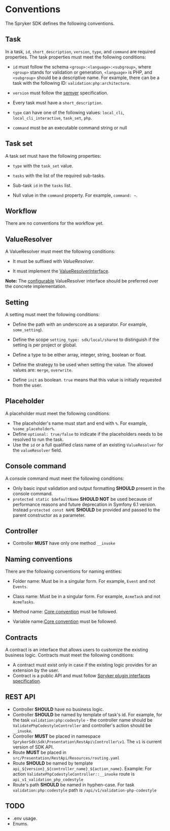 # Conventions

The Spryker SDK defines the following conventions.

## Task
In a task, `id`, `short_description`, `version`, `type`, and `command` are required properties. The task properties must meet the following conditions:

- `id` must follow the schema `<group>:<language>:<subgroup>`, where `<group>` stands for validation or generation, `<language>` is PHP, and `<subgroup>` should be a descriptive name.  For example, there can be a task with the following ID: `validation:php:architecture`.

- `version` must follow the [semver](https://semver.org/) specification.

- Every task must have a `short_description`.

- `type` can have one of the following values: `local_cli`, `local_cli_interactive`, `task_set`, `php`.

- `command` must be an executable command string or null

## Task set

A task set must have the following properties:

- `type` with the `task_set` value.

- `tasks` with the list of the required sub-tasks.

- Sub-task `id` in the `tasks` list.

- Null value in the `command` property. For example, `command: ~`.

## Workflow

There are no conventions for the workflow yet.

## ValueResolver

A ValueResolver must meet the following conditions:

- It must be suffixed with _ValueResolver_.

- It must implement the [ValueResolverInterface](https://github.com/spryker-sdk/sdk-contracts/blob/master/src/ValueResolver/ValueResolverInterface.php).

**Note:** The [configurable](https://github.com/spryker-sdk/sdk-contracts/blob/master/src/ValueResolver/ConfigurableValueResolverInterface.php) ValueResolver interface should be preferred over the concrete implementation.

## Setting

A setting must meet the following conditions:

- Define the path with an underscore as a separator. For example, `some_setting`).

- Define the scope `setting_type: sdk/local/shared` to distinguish if the setting is per project or global.

- Define a type to be either array, integer, string, boolean or float.

- Define the strategy to be used when setting the value. The allowed values are: `merge`, `overwrite`.

- Define `init` as boolean. `true` means that this value is initially requested from the user.

## Placeholder

A placeholder must meet the following conditions:

- The placeholder's name must start and end with `%`. For example, `%some_placeholder%`.
- Define `optional: true/false` to indicate if the placeholders needs to be resolved to run the task.
- Use the `id` or a full qualified class name of an existing `ValueResolver` for the `valueResolver` field.

## Console command
A console command must meet the following conditions:

- Only basic input validation and output formatting __SHOULD__ present in the console command.
- `protected static $defaultName` __SHOULD NOT__ be used because of performance reasons and future deprecation in Symfony 6.1 version.
  Instead `protected const NAME` __SHOULD__ be provided and passed to the parent constructor as a parameter.

## Controller

- Controller __MUST__ have only one method `__invoke`

## Naming conventions

There are the following conventions for naming entities:

- Folder name: Must be in a singular form. For example, `Event` and not `Events`.

- Class name: Must be in a singular form. For example, `AcmeTask` and not `AcmeTasks`.

- Method name: [Core convention](https://spryker.atlassian.net/wiki/spaces/CORE/pages/497156313/Common+Conventions#CommonConventions-Namingofmethods) must be followed.

- Variable name:[Core convention](https://spryker.atlassian.net/wiki/spaces/CORE/pages/497156313/Common+Conventions#CommonConventions-Namingofvariables) must be followed.

## Contracts

A contract is an interface that allows users to customize the existing business logic.
Contracts must meet the following conditions:

- A contract must exist only in case if the existing logic provides for an extension by the user.
- Contract is a public API and must follow [Spryker plugin interfaces specification](https://spryker.atlassian.net/wiki/spaces/RFC/pages/1038092073/INTEGRATED+RFC+Plugin+interface+specification).

## REST API
- Controller __SHOULD__ have no business logic.
- Controller __SHOULD__ be named by template of task's id.
  For example, for the task `validation:php:codestyle` - the controller name should be `ValidatePhpCodestyleController` and controller's action should be `__invoke`.
- Controller __MUST__ be placed in namespace `SprykerSdk\Sdk\Presentation\RestApi\Controller\v1`. The `v1` is current version of SDK API.
- Route __MUST__ be placed in `src/Presentation/RestApi/Resources/routing.yaml`
- Route __SHOULD__ be named by template `api_${version}_${controller_name}_${action_name}`.
  Example: For action `ValidatePhpCodestyleController::__invoke` route is `api_v1_validation_php_codestyle`
- Route's path __SHOULD__ be named in hyphen-case. For task `validation:php:codestyle` path is `/api/v1/validation-php-codestyle`

## TODO

- .env usage.
- Enums.

